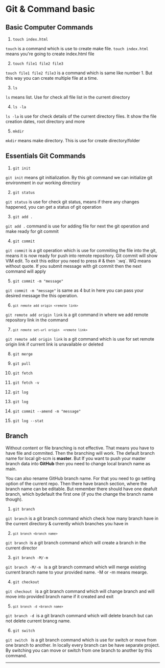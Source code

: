 # Git & Command basic

## Basic Computer Commands
1. `touch index.html`
<p><code>touch</code> is a command which is use to create make file. <code>touch index.html</code> means you're going to create index.html file</p>

2. `touch file1 file2 file3`
<p><code>touch file1 file2 file3</code> is a command which is same like number 1. But this way you can create multiple file at a time. </p>

3. <code>ls</code>
<p><code>ls</code> means list. Use for check all file list in the current directory</p>

4. <code>ls -la</code>
<p><code>ls -la</code> is use for check details of the current directory files. It show the file creation dates, root directory and more</p>

5. <code>mkdir</code>
<p><code>mkdir</code> means make directory. This is use for create directory/folder</p>

## Essentials Git Commands
1. <code>git init</code>
<p><code>git init</code> means git initialization. By this git command we can initialize git environment in our working directory</p>

2. <code>git status</code>
<p><code>git status</code> is use for check git status, means if there any changes happened, you can get a status of git operation</p>

3. <code>git add .</code>
<p><code>git add .</code> command is use for adding file for next the git operation and make ready for git commit</p>

4. <code>git commit</code>
<p><code>git commit</code> is a git operation which is use for commiting the file into the git, means it is now ready for push into remote repository. Git commit will show VIM edit. To exit this editor you need to press # & then `:wq`. WQ means without quote. If you submit message with git commit then the next command will apply</p>

5. <code>git commit -m "message"</code>
<p><code>git commit -m "message"</code> is same as 4  but in here you can pass your desired message the this operation.</p>

6. <code>`git remote add origin <remote link> `</code>
<p> <code>git remote add origin link</code> is a git command in where we add remote repository link in the command</p>

7. <code>`git remote set-url origin  <remote link> `</code>
<p> <code>git remote add origin link</code> is a git command which is use for set remote origin link if current link is unavailable or deleted</p>

8. <code>git merge</code>
<p><code></code></p>

9. <code>git pull</code>
<p><code></code></p>

10. <code>git fetch</code>
<p><code></code></p>

11. <code>git fetch -v</code>
<p><code></code></p>

12. <code>git log</code>
<p><code></code></p>

13. <code>git log</code>
<p><code></code></p>

14. <code>git commit --amend -m "message"</code>
<p><code></code></p>

15. <code>git log --stat</code>
<p><code></code></p>


## Branch
<p>Without content or file branching is not effective. That means you have to have file and commited. Then the branching will work. The default branch name for local git-scm is <b>master</b>. But If you want to push your master branch data into <b>GitHub</b> then you need to change local branch name as main.</p> 

<p>You can also rename GitHub branch name. For that you need to go setting option of the current repo. Then there have branch section, where the branch name can be editable. But remember there should have one deafult branch, which bydefault the first one (if you the change the branch name though).</p>

1. <code>git branch</code>
<p><code>git branch</code> is a git branch command which check how many branch have in the current directory & currently which branches you have in</p>

2. <code>`git branch <branch name>`</code>
<p><code>git branch <branch name></code>is a git branch command which will create a branch in the current director</p>

3. <code>git branch -M/-m <branch name></code>
<p><code>git branch -M/-m <branch name></code> is a git branch command which will merge existing current branch name to your provided name. -M or -m means mearge.</p>

4. <code>git checkout <branch name></code>
<p><code>git checkout <branch name></code> is a git branch command which will change branch and will move into provided branch name if it created and exit</p>

5. <code>`git branch -d <branch name>`</code>
<p><code>git branch -d <branch name></code>is a git branch command which will delete branch but can not delete current brancg name.</p>

6. <code>git switch <branch name></code>
<p><code>git switch <branch name></code> is a git branch command which is use for switch or move from one branch to another. In locally every branch can be have separate project. By switching you can move or switch from one branch to another by this command.</p>

--------------------
<code></code>
<p><code></code></p>
